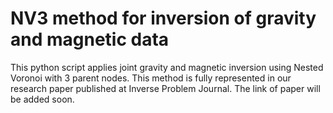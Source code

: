 # NV3 method for inversion of gravity and magnetic data

This python script applies joint gravity and magnetic inversion using Nested Voronoi with 3 parent nodes. This method is fully represented in our research paper published
at Inverse Problem Journal. The link of paper will be added soon.
